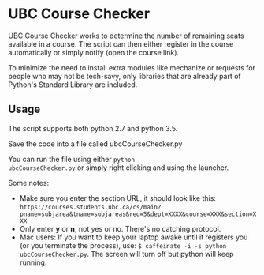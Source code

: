 # UBC Course Checker

UBC Course Checker works to determine the number of remaining seats available in a course. The script can then either register in the course automatically or simply notify (open the course link).

To minimize the need to install extra modules like mechanize or requests for people who may not be tech-savy, only libraries that are already part of Python's Standard Library are included.

## Usage
The script supports both python 2.7 and python 3.5.

Save the code into a file called ubcCourseChecker.py

You can run the file using either  <code>python ubcCourseChecker.py</code> or simply right clicking and using the launcher.

Some notes:

* Make sure you enter the section URL, it should look like this: `https://courses.students.ubc.ca/cs/main?pname=subjarea&tname=subjareas&req=5&dept=XXXX&course=XXX&section=XXX`
* Only enter <b>y</b> or <b>n</b>, not yes or no. There's no catching protocol.
* Mac users: If you want to keep your laptop awake until it registers you (or you terminate the process), use: <code>$ caffeinate -i -s python ubcCourseChecker.py</code>. The screen will turn off but python will keep running.
